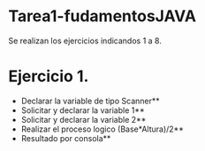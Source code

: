 # Tarea1-fudamentosJAVA
Se realizan los ejercicios indicandos 1 a 8. 
# Ejercicio 1. 
* Declarar la variable de tipo Scanner**
* Solicitar y declarar la variable 1**
* Solicitar y declarar la variable 2**
* Realizar el proceso logico (Base*Altura)/2**
* Resultado por consola**
